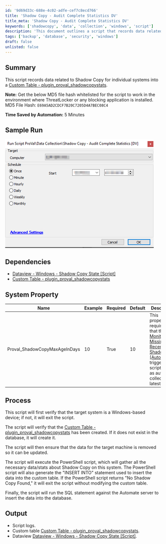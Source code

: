 ```yaml
---
id: '9d69d33c-688e-4c02-adfe-cef7c8ecd766'
title: 'Shadow Copy - Audit Complete Statistics DV'
title_meta: 'Shadow Copy - Audit Complete Statistics DV'
keywords: ['shadowcopy', 'data', 'collection', 'windows', 'script']
description: 'This document outlines a script that records data related to Shadow Copy for individual systems into a custom table. It details the dependencies, system properties, process, and output of the script, including instructions for ensuring compatibility with blocking applications.'
tags: ['backup', 'database', 'security', 'windows']
draft: false
unlisted: false
---
```


## Summary

This script records data related to Shadow Copy for individual systems into a [Custom Table - plugin_proval_shadowcopystats](<../tables/plugin_proval_shadowcopystats.md>).

**Note:** Get the below MD5 file hash whitelisted for the script to work in the environment where ThreatLocker or any blocking application is installed.  
MD5 File Hash: `E69A5AD2CDCF7B20C7205D4A7BEC08C4`  

**Time Saved by Automation:** 5 Minutes

## Sample Run

![Sample Run](../../../static/img/Shadow-Copy---Audit-Complete-Statistics-DV/image_1.png)

## Dependencies

- [Dataview - Windows - Shadow Copy State [Script]](<../dataviews/Windows - Shadow Copy State Script.md>)  
- [Custom Table - plugin_proval_shadowcopystats](<../tables/plugin_proval_shadowcopystats.md>)

## System Property

| Name                              | Example | Required | Default | Description                                                                                                                                                                   |
|-----------------------------------|---------|----------|---------|-------------------------------------------------------------------------------------------------------------------------------------------------------------------------------|
| Proval_ShadowCopyMaxAgeInDays     | 10      | True     | 10      | This property is required so that the [Monitor - Missing Recent ShadowCopy [Autofix]](<../monitors/Execute Script - Shadow Copy - Audit Complete Statistics.md>) can trigger this script to run as autofix to collect the latest data. |

## Process

This script will first verify that the target system is a Windows-based device; if not, it will exit the script.

The script will verify that the [Custom Table - plugin_proval_shadowcopystats](<../tables/plugin_proval_shadowcopystats.md>) has been created. If it does not exist in the database, it will create it.

The script will then ensure that the data for the target machine is removed so it can be updated.

The script will execute the PowerShell script, which will gather all the necessary data/stats about Shadow Copy on this system. The PowerShell script will also generate the "INSERT INTO" statement used to insert the data into the custom table. If the PowerShell script returns "No Shadow Copy Found," it will exit the script without modifying the custom table.

Finally, the script will run the SQL statement against the Automate server to insert the data into the database.

## Output

- Script logs.
- Custom table [Custom Table - plugin_proval_shadowcopystats](<../tables/plugin_proval_shadowcopystats.md>).
- Dataview [Dataview - Windows - Shadow Copy State [Script]](<../dataviews/Windows - Shadow Copy State Script.md>).



